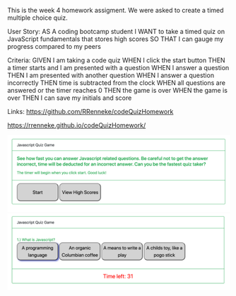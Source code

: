 This is the week 4 homework assigment. We were asked to create a timed multiple choice quiz.

User Story:
AS A coding bootcamp student I WANT to take a timed quiz on JavaScript fundamentals that stores high scores SO THAT I can gauge my progress compared to my peers

Criteria: 
GIVEN I am taking a code quiz
WHEN I click the start button
THEN a timer starts and I am presented with a question
WHEN I answer a question
THEN I am presented with another question
WHEN I answer a question incorrectly
THEN time is subtracted from the clock
WHEN all questions are answered or the timer reaches 0
THEN the game is over
WHEN the game is over
THEN I can save my initials and score

Links: 
https://github.com/RRenneke/codeQuizHomework

https://rrenneke.github.io/codeQuizHomework/

<img src="Assets/homePageScreenShot.png" alt="Home Page Screenshot">

<img src="Assets/questionPageScreenShot.png" alt="Question Page Screenshot">
